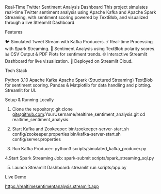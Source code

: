 Real-Time Twitter Sentiment Analysis Dashboard
This project simulates real-time Twitter sentiment analysis using Apache Kafka and Apache Spark Streaming, with sentiment scoring powered by TextBlob, and visualized through a live Streamlit Dashboard.

Features

🐦 Simulated Tweet Stream with Kafka Producers.
⚡ Real-time Processing with Spark Streaming.
🧠 Sentiment Analysis using TextBlob polarity scores.
📊 CSV Output & PDF Plots for sentiment trends.
🌐 Interactive Streamlit Dashboard for live visualization.
🚀 Deployed on Streamlit Cloud.

Tech Stack

Python 3.10
Apache Kafka
Apache Spark (Structured Streaming)
TextBlob for sentiment scoring.
Pandas & Matplotlib for data handling and plotting.
Streamlit for UI.

Setup & Running Locally

1. Clone the repository:
   git clone git@github.com:YourUsername/realtime_sentiment_analysis.git
   cd realtime_sentiment_analysis
   
2. Start Kafka and Zookeeper:
   bin/zookeeper-server-start.sh config/zookeeper.properties
   bin/kafka-server-start.sh config/server.properties
   
3. Run Kafka Producer:
   python3 scripts/simulated_kafka_producer.py
   
4.Start Spark Streaming Job:
  spark-submit scripts/spark_streaming_sql.py
  
5. Launch Streamlit Dashboard:
   streamlit run scripts/app.py
   
Live Demo

https://realtimesentimentanalysis.streamlit.app



   

